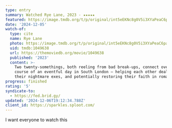 ```yaml
---
type: entry
summary: Watched Rye Lane, 2023 - ★★★★★
featured: https://image.tmdb.org/t/p/original/int5eEKNc8g0V5i3XYaPeaC6paD.jpg
date: '2024-12-05'
watch-of:
  type: cite
  name: Rye Lane
  photo: https://image.tmdb.org/t/p/original/int5eEKNc8g0V5i3XYaPeaC6paD.jpg
  uid: tmdb:1049638
  url: https://themoviedb.org/movie/1049638
  published: '2023'
  content: >-
    Two twenty-somethings, both reeling from bad break-ups, connect over the
    course of an eventful day in South London – helping each other deal with
    their nightmare exes, and potentially restoring their faith in romance.
progress: finished
rating: '5'
syndicate-to:
  - https://fed.brid.gy/
updated: '2024-12-06T19:12:34.788Z'
client_id: https://sparkles.sploot.com/
---
```

I want everyone to watch this
